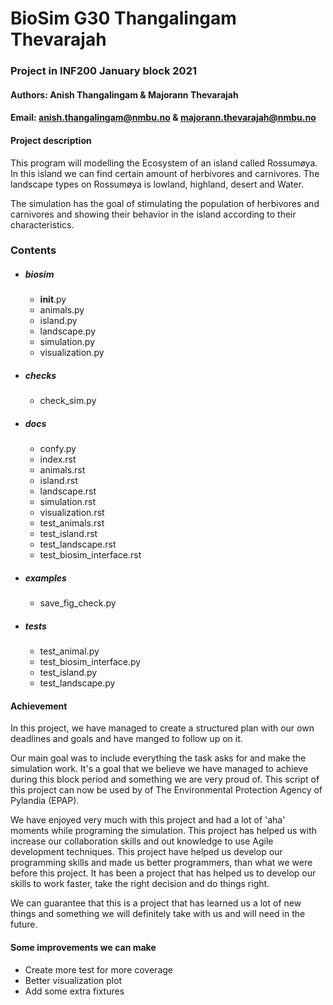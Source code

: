 # BioSim G30 Thangalingam Thevarajah

### Project in INF200 January block 2021

#### Authors: Anish Thangalingam & Majorann Thevarajah

#### Email: anish.thangalingam@nmbu.no & majorann.thevarajah@nmbu.no

#### Project description
This program will modelling the Ecosystem of an island called Rossumøya.
In this island we can find certain amount of herbivores and carnivores.
The landscape types on Rossumøya is lowland, highland, desert and Water.

The simulation has the goal of stimulating the population of herbivores 
and carnivores and showing their behavior in the island according to their characteristics.

### Contents
* ##### biosim
    * __init__.py
    * animals.py
    * island.py
    * landscape.py
    * simulation.py
    * visualization.py
    
* ##### checks
    * check_sim.py
* ##### docs
    * confy.py
    * index.rst
    * animals.rst 
    * island.rst 
    * landscape.rst 
    * simulation.rst 
    * visualization.rst 
    * test_animals.rst 
    * test_island.rst 
    * test_landscape.rst 
    * test_biosim_interface.rst
* ##### examples
    * save_fig_check.py
* ##### tests
    * test_animal.py
    * test_biosim_interface.py
    * test_island.py
    * test_landscape.py
    
    
#### Achievement
In this project, we have managed to create a structured plan with our own deadlines and goals and
have manged to follow up on it. 

Our main goal was to include everything the task asks for and make the simulation work. It's a goal 
that we believe we have managed to achieve during this block period and something we are very proud of. This 
script of this project can now be used by of The Environmental Protection Agency of Pylandia (EPAP).

We have enjoyed very much with this project and had a lot of 'aha' moments while programing the simulation.
This project has helped us with increase our collaboration skills and out knowledge to use Agile development techniques.
This project have helped us develop our programming skills and made us better programmers, than what we were
before this project. It has been a project that has helped us to develop our skills to work faster, take the 
right decision and do things right. 

We can guarantee that this is a project that has learned us a lot of new things and something we will definitely take 
with us and will need in the future. 

#### Some improvements we can make
* Create more test for more coverage
* Better visualization plot
* Add some extra fixtures
